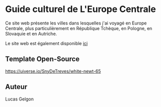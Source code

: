 # Guide culturel de L'Europe Centrale

Ce site web présente les villes dans lesquelles j'ai voyagé en Europe Centrale, plus particulièrement en République Tchèque, en Pologne, en Slovaquie et en Autriche.

Le site web est également disponible [ici](https://lgelgon.fr/erasmus/)

## Template Open-Source
https://uiverse.io/SnyDeTreves/white-newt-65

## Auteur
Lucas Gelgon


